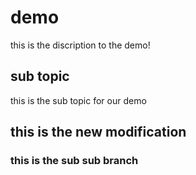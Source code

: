# demo

this is the discription to the demo!
## sub topic 
this is the sub topic for our demo 
## this is the new modification 

### this is the sub sub branch 
